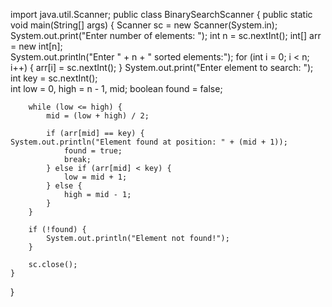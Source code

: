 import java.util.Scanner;
public class BinarySearchScanner {
    public static void main(String[] args) {
        Scanner sc = new Scanner(System.in);        
        System.out.print("Enter number of elements: ");
        int n = sc.nextInt();
        int[] arr = new int[n];      
        System.out.println("Enter " + n + " sorted elements:");
        for (int i = 0; i < n; i++) {
            arr[i] = sc.nextInt();
        }        System.out.print("Enter element to search: ");
        int key = sc.nextInt();      
        int low = 0, high = n - 1, mid;
        boolean found = false;

        while (low <= high) {
            mid = (low + high) / 2;

            if (arr[mid] == key) {                System.out.println("Element found at position: " + (mid + 1));
                found = true;
                break;
            } else if (arr[mid] < key) {
                low = mid + 1;
            } else {
                high = mid - 1;
            }
        }

        if (!found) {
            System.out.println("Element not found!");
        }

        sc.close();
    }
}
